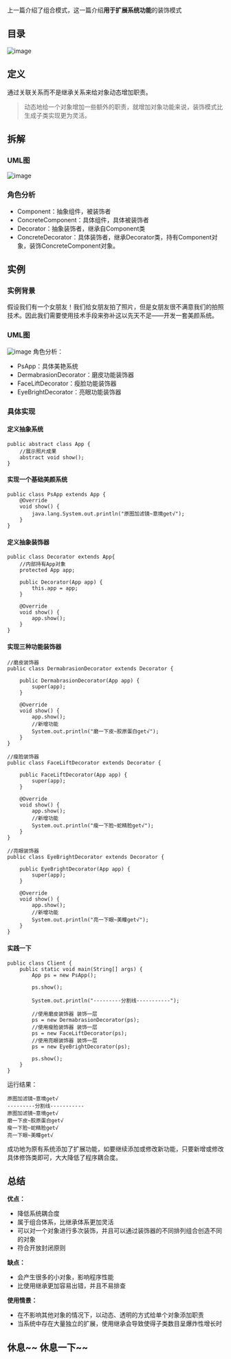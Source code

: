 上一篇介绍了组合模式，这一篇介绍**用于扩展系统功能**的装饰模式

## 目录
![image](http://7xslhx.com1.z0.glb.clouddn.com/android_pic/decorator_cl.png)

## 定义
通过关联关系而不是继承关系来给对象动态增加职责。

> 动态地给一个对象增加一些额外的职责，就增加对象功能来说，装饰模式比生成子类实现更为灵活。

## 拆解
### UML图
![image](http://7xslhx.com1.z0.glb.clouddn.com/android_pic/decorator_uml.png)
### 角色分析
- Component：抽象组件，被装饰者
- ConcreteComponent：具体组件，具体被装饰者
- Decorator：抽象装饰者，继承自Component类
- ConcreteDecorator：具体装饰者，继承Decorator类，持有Component对象，装饰ConcreteComponent对象。

## 实例
### 实例背景
假设我们有一个女朋友！我们给女朋友拍了照片，但是女朋友很不满意我们的拍照技术。因此我们需要使用技术手段来弥补这以先天不足——开发一套美颜系统。

### UML图
![image](http://7xslhx.com1.z0.glb.clouddn.com/android_pic/ps_decorator_uml_3.png)
角色分析：
- PsApp：具体美艳系统
- DermabrasionDecorator：磨皮功能装饰器
- FaceLiftDecorator：瘦脸功能装饰器
- EyeBrightDecorator：亮眼功能装饰器

### 具体实现
#### 定义抽象系统
```
public abstract class App {
    //展示照片成果
    abstract void show();
}
```
#### 实现一个基础美颜系统
```
public class PsApp extends App {
    @Override
    void show() {
        java.lang.System.out.println("原图加滤镜~意境get√");
    }
}
```
#### 定义抽象装饰器
```
public class Decorator extends App{
    //内部持有App对象
    protected App app;

    public Decorator(App app) {
        this.app = app;
    }

    @Override
    void show() {
        app.show();
    }
}
```
#### 实现三种功能装饰器
```
//磨皮装饰器
public class DermabrasionDecorator extends Decorator {

    public DermabrasionDecorator(App app) {
        super(app);
    }

    @Override
    void show() {
        app.show();
        //新增功能
        System.out.println("磨一下皮~胶原蛋白get√");
    }
}

//瘦脸装饰器
public class FaceLiftDecorator extends Decorator {

    public FaceLiftDecorator(App app) {
        super(app);
    }

    @Override
    void show() {
        app.show();
        //新增功能
        System.out.println("瘦一下脸~蛇精脸get√");
    }
}

//亮眼装饰器
public class EyeBrightDecorator extends Decorator {

    public EyeBrightDecorator(App app) {
        super(app);
    }

    @Override
    void show() {
        app.show();
        //新增功能
        System.out.println("亮一下眼~美瞳get√");
    }
}
```
#### 实践一下
```
public class Client {
    public static void main(String[] args) {
        App ps = new PsApp();

        ps.show();

        System.out.println("---------分割线-----------");

        //使用磨皮装饰器 装饰一层
        ps = new DermabrasionDecorator(ps);
        //使用瘦脸装饰器 装饰一层
        ps = new FaceLiftDecorator(ps);
        //使用亮眼装饰器 装饰一层
        ps = new EyeBrightDecorator(ps);

        ps.show();
    }
}
```

运行结果：
```
原图加滤镜~意境get√
---------分割线-----------
原图加滤镜~意境get√
磨一下皮~胶原蛋白get√
瘦一下脸~蛇精脸get√
亮一下眼~美瞳get√
```
成功地为原有系统添加了扩展功能，如要继续添加或修改新功能，只要新增或修改具体修饰类即可，大大降低了程序耦合度。

## 总结
**优点：**
- 降低系统耦合度
- 属于组合体系，比继承体系更加灵活
- 可以对一个对象进行多次装饰，并且可以通过装饰器的不同排列组合创造不同的对象
- 符合开放封闭原则

**缺点：**
- 会产生很多的小对象，影响程序性能
- 比使用继承更加容易出错，并且不易排查

**使用情景：**
- 在不影响其他对象的情况下，以动态、透明的方式给单个对象添加职责
- 当系统中存在大量独立的扩展，使用继承会导致使得子类数目呈爆炸性增长时

## 休息~~ 休息一下~~